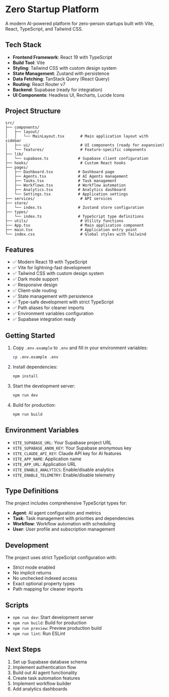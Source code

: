 # Zero Startup Platform

A modern AI-powered platform for zero-person startups built with Vite, React, TypeScript, and Tailwind CSS.

## Tech Stack

- **Frontend Framework**: React 19 with TypeScript
- **Build Tool**: Vite
- **Styling**: Tailwind CSS with custom design system
- **State Management**: Zustand with persistence
- **Data Fetching**: TanStack Query (React Query)
- **Routing**: React Router v7
- **Backend**: Supabase (ready for integration)
- **UI Components**: Headless UI, Recharts, Lucide Icons

## Project Structure

```
src/
├── components/
│   ├── layout/
│   │   └── MainLayout.tsx       # Main application layout with sidebar
│   ├── ui/                      # UI components (ready for expansion)
│   └── features/                # Feature-specific components
├── lib/
│   └── supabase.ts             # Supabase client configuration
├── hooks/                       # Custom React hooks
├── pages/
│   ├── Dashboard.tsx           # Dashboard page
│   ├── Agents.tsx              # AI Agents management
│   ├── Tasks.tsx               # Task management
│   ├── Workflows.tsx           # Workflow automation
│   ├── Analytics.tsx           # Analytics dashboard
│   └── Settings.tsx            # Application settings
├── services/                    # API services
├── store/
│   └── index.ts                # Zustand store configuration
├── types/
│   └── index.ts                # TypeScript type definitions
├── utils/                       # Utility functions
├── App.tsx                      # Main application component
├── main.tsx                     # Application entry point
└── index.css                    # Global styles with Tailwind

```

## Features

- ✅ Modern React 19 with TypeScript
- ✅ Vite for lightning-fast development
- ✅ Tailwind CSS with custom design system
- ✅ Dark mode support
- ✅ Responsive design
- ✅ Client-side routing
- ✅ State management with persistence
- ✅ Type-safe development with strict TypeScript
- ✅ Path aliases for cleaner imports
- ✅ Environment variables configuration
- ✅ Supabase integration ready

## Getting Started

1. Copy `.env.example` to `.env` and fill in your environment variables:
   ```bash
   cp .env.example .env
   ```

2. Install dependencies:
   ```bash
   npm install
   ```

3. Start the development server:
   ```bash
   npm run dev
   ```

4. Build for production:
   ```bash
   npm run build
   ```

## Environment Variables

- `VITE_SUPABASE_URL`: Your Supabase project URL
- `VITE_SUPABASE_ANON_KEY`: Your Supabase anonymous key
- `VITE_CLAUDE_API_KEY`: Claude API key for AI features
- `VITE_APP_NAME`: Application name
- `VITE_APP_URL`: Application URL
- `VITE_ENABLE_ANALYTICS`: Enable/disable analytics
- `VITE_ENABLE_TELEMETRY`: Enable/disable telemetry

## Type Definitions

The project includes comprehensive TypeScript types for:
- **Agent**: AI agent configuration and metrics
- **Task**: Task management with priorities and dependencies
- **Workflow**: Workflow automation with scheduling
- **User**: User profile and subscription management

## Development

The project uses strict TypeScript configuration with:
- Strict mode enabled
- No implicit returns
- No unchecked indexed access
- Exact optional property types
- Path mapping for cleaner imports

## Scripts

- `npm run dev`: Start development server
- `npm run build`: Build for production
- `npm run preview`: Preview production build
- `npm run lint`: Run ESLint

## Next Steps

1. Set up Supabase database schema
2. Implement authentication flow
3. Build out AI agent functionality
4. Create task automation features
5. Implement workflow builder
6. Add analytics dashboards